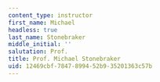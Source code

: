 ```yaml
---
content_type: instructor
first_name: Michael
headless: true
last_name: Stonebraker
middle_initial: ''
salutation: Prof.
title: Prof. Michael Stonebraker
uid: 12469cbf-7847-8994-52b9-35201363c57b
---
```

